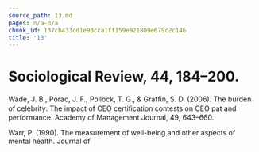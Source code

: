 ```yaml
---
source_path: 13.md
pages: n/a-n/a
chunk_id: 137cb433cd1e98cca1ff159e921809e679c2c146
title: '13'
---
```

# Sociological Review, 44, 184–200.

Wade, J. B., Porac, J. F., Pollock, T. G., & Grafﬁn, S. D. (2006). The burden of celebrity: The impact of CEO certiﬁcation contests on CEO pat and performance. Academy of Management Journal, 49, 643–660.

Warr, P. (1990). The measurement of well-being and other aspects of mental health. Journal of
